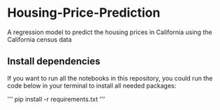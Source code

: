 # Housing-Price-Prediction
A regression model to predict the housing prices in California using the California census data


## Install dependencies
If you want to run all the notebooks in this repository, you could run the code below in your terminal to install all needed packages:

'''
pip install -r requirements.txt
'''
